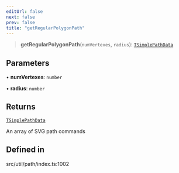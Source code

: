 ```yaml
---
editUrl: false
next: false
prev: false
title: "getRegularPolygonPath"
---
```


> **getRegularPolygonPath**(`numVertexes`, `radius`): [`TSimplePathData`](/api/namespaces/util/type-aliases/tsimplepathdata/)

## Parameters

• **numVertexes**: `number`

• **radius**: `number`

## Returns

[`TSimplePathData`](/api/namespaces/util/type-aliases/tsimplepathdata/)

An array of SVG path commands

## Defined in

src/util/path/index.ts:1002
